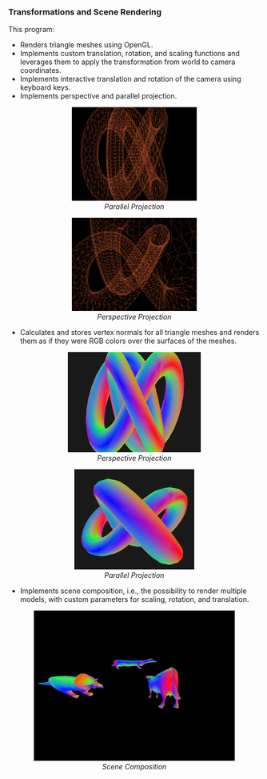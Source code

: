### Transformations and Scene Rendering

This program:
- Renders triangle meshes using OpenGL. 
- Implements custom translation, rotation, and scaling functions and leverages them to apply the transformation from world to camera coordinates.
- Implements interactive translation and rotation of the camera using keyboard keys.
- Implements perspective and parallel projection.

<p align="center">
  <img src="assets/par.png" alt="Parallel Projection" width="250"><br>
  <em>Parallel Projection</em>
</p>

<p align="center">
  <img src="assets/pers.png" alt="Perspective Projection" width="250"><br>
  <em>Perspective Projection</em>
</p>

- Calculates and stores vertex normals for all triangle meshes and renders them as if they were RGB colors over the surfaces of the meshes.

<p align="center">
  <img src="assets/pers_rgb.png" alt="Perspective Projection" height="200"><br>
  <em>Perspective Projection</em>
</p>

<p align="center">
  <img src="assets/par_rgb.png" alt="Parallel Projection" height="200"><br>
  <em>Parallel Projection</em>
</p>

- Implements scene composition, i.e., the possibility to render multiple models, with custom parameters for scaling, rotation, and translation.

<p align="center">
  <img src="assets/scene.png" alt="Scene Composition" height="300"><br>
  <em>Scene Composition</em>
</p>

